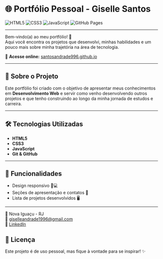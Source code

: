 # 🌐 Portfólio Pessoal - Giselle Santos

![HTML5](https://img.shields.io/badge/HTML5-E34F26?style=for-the-badge&logo=html5&logoColor=white)
![CSS3](https://img.shields.io/badge/CSS3-1572B6?style=for-the-badge&logo=css3&logoColor=white)
![JavaScript](https://img.shields.io/badge/JavaScript-F7DF1E?style=for-the-badge&logo=javascript&logoColor=black)
![GitHub Pages](https://img.shields.io/badge/GitHub%20Pages-222222?style=for-the-badge&logo=github&logoColor=white)

---

Bem-vindo(a) ao meu portfólio! 🚀  
Aqui você encontra os projetos que desenvolvi, minhas habilidades e um pouco mais sobre minha trajetória na área de tecnologia.

🔗 **Acesse online:** [santosandrade996.github.io](https://santosandrade996.github.io/)

---

## 📌 Sobre o Projeto
Este portfólio foi criado com o objetivo de apresentar meus conhecimentos em **Desenvolvimento Web** e servir como venho desenvolvendo outros projetos e que tenho construindo ao longo da minha jornada de estudos e carreira.

---

## 🛠️ Tecnologias Utilizadas
- **HTML5**
- **CSS3**
- **JavaScript**
- **Git & GitHub**

---

## 🎨 Funcionalidades
- Design responsivo 📱💻  
- Seções de apresentação e contatos 📇  
- Lista de projetos desenvolvidos 🖥️  

---

📍 Nova Iguaçu - RJ  
📧 [giselleandrade1996@gmail.com](mailto:giselleandrade1996@gmail.com)  
🔗 [LinkedIn](https://www.linkedin.com) 

## 📄 Licença
Este projeto é de uso pessoal, mas fique à vontade para se inspirar! ✨


